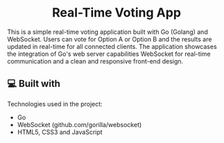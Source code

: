 <h1 align="center" id="title">Real-Time Voting App</h1>

<p id="description">This is a simple real-time voting application built with Go (Golang) and WebSocket. Users can vote for Option A or Option B and the results are updated in real-time for all connected clients. The application showcases the integration of Go's web server capabilities WebSocket for real-time communication and a clean and responsive front-end design.</p>

  
  
<h2>💻 Built with</h2>

Technologies used in the project:

*   Go
*   WebSocket (github.com/gorilla/websocket)
*   HTML5, CSS3 and JavaScript
